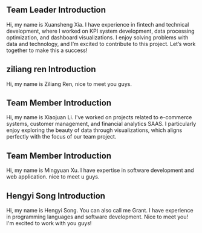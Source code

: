 ## Team Leader Introduction
Hi, my name is Xuansheng Xia. I have experience in fintech and technical development, where I worked on KPI system development, data processing optimization, and dashboard visualizations. I enjoy solving problems with data and technology, and I’m excited to contribute to this project. Let’s work together to make this a success!

## ziliang ren Introduction
Hi, my name is Ziliang Ren, nice to meet you guys. 

## Team Member Introduction
Hi, my name is Xiaojuan Li. I've worked on projects related to e-commerce systems, customer management, and financial analytics SAAS. I particularly enjoy exploring the beauty of data through visualizations, which aligns perfectly with the focus of our team project.

## Team Member Introduction
Hi, my name is Mingyuan Xu. I have expertise in software development and web application. nice to meet u guys.

## Hengyi Song Introduction
Hi, my name is Hengyi Song. You can also call me Grant. I have experience in programming languages and software development. Nice to meet you! I'm excited to work with you guys!
